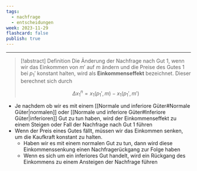 ```yaml
---
tags:
  - nachfrage
  - entscheidungen
week: 2023-11-29
flashcard: false
publish: true
---
```

***

> [!abstract] Definition
> Die Änderung der Nachfrage nach Gut 1, wenn wir das Einkommen von $m'$ auf $m$ ändern und die Preise des Gutes 1 bei $p_{1}'$ konstant halten, wird als **Einkommenseffekt** bezeichnet.
> Dieser berechnet sich durch
> 
> $$
> \Delta x_{1}^{n} = x_{1}(p_{1}', m) - x_{1}(p_{1}', m')
>$$

- Je nachdem ob wir es mit einem [[Normale und inferiore Güter#Normale Güter|normalen]] oder [[Normale und inferiore Güter#Inferiore Güter|inferioren]] Gut zu tun haben, wird der Einkommenseffekt zu einem Steigen oder Fall der Nachfrage nach Gut 1 führen
- Wenn der Preis eines Gutes fällt, müssen wir das Einkommen senken, um die Kaufkraft konstant zu halten.
	- Haben wir es mit einem normalen Gut zu tun, dann wird diese Einkommenssenkung einen Nachfragerückgang zur Folge haben
	- Wenn es sich um ein inferiores Gut handelt, wird ein Rückgang des Einkommens zu einem Ansteigen der Nachfrage führen
